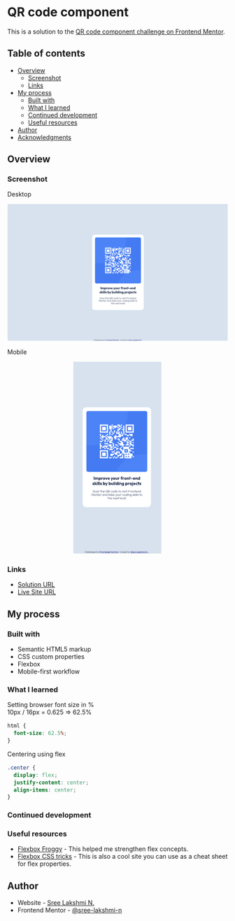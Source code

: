 # QR code component

This is a solution to the [QR code component challenge on Frontend Mentor](https://www.frontendmentor.io/challenges/qr-code-component-iux_sIO_H).

## Table of contents

- [Overview](#overview)
  - [Screenshot](#screenshot)
  - [Links](#links)
- [My process](#my-process)
  - [Built with](#built-with)
  - [What I learned](#what-i-learned)
  - [Continued development](#continued-development)
  - [Useful resources](#useful-resources)
- [Author](#author)
- [Acknowledgments](#acknowledgments)

## Overview

### Screenshot

<p>Desktop</p>
<p style="text-align:center;">
  <img src="./screenshots/desktop.png" alt="Desktop Preview Screenshot" />
</p>

<p>Mobile</p>
<p style="text-align:center;">
  <img src="./screenshots/mobile.png" alt="Mobile Preview Screenshot" width="40%" />
</p>

### Links

- [Solution URL](https://github.com/sree-lakshmi-n/frontend-mentor/tree/main/qr-code-component)
- [Live Site URL](https://qr-code-component.sree112.repl.co)

## My process

### Built with

- Semantic HTML5 markup
- CSS custom properties
- Flexbox
- Mobile-first workflow

### What I learned

Setting browser font size in % \
10px / 16px = 0.625 => 62.5%

```css
html {
  font-size: 62.5%;
}
```

Centering using flex

```css
.center {
  display: flex;
  justify-content: center;
  align-items: center;
}
```

### Continued development

### Useful resources

- [Flexbox Froggy](https://flexboxfroggy.com) - This helped me strengthen flex concepts.
- [Flexbox CSS tricks](https://css-tricks.com/snippets/css/a-guide-to-flexbox) - This is also a cool site you can use as a cheat sheet for flex properties.

## Author

- Website - [Sree Lakshmi N.](https://www.your-site.com)
- Frontend Mentor - [@sree-lakshmi-n](https://www.frontendmentor.io/profile/sree-lakshmi-n)
